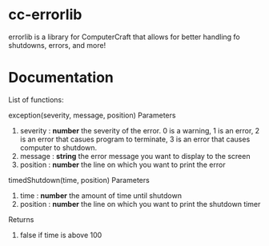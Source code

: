 # cc-errorlib
errorlib is a library for ComputerCraft that allows for better handling fo shutdowns, errors, and more!

# Documentation
List of functions:

exception(severity, message, position)
  Parameters
  1. severity : **number** the severity of the error. 0 is a warning, 1 is an error, 2 is an error that casues program to terminate, 3 is an error that causes computer to shutdown.
  2. message  : **string** the error message you want to display to the screen
  3. position : **number** the line on which you want to print the error


timedShutdown(time, position)
  Parameters
  1. time     : **number** the amount of time until shutdown
  2. position : **number** the line on which you want to print the shutdown timer
    
  Returns
  1. false if time is above 100
